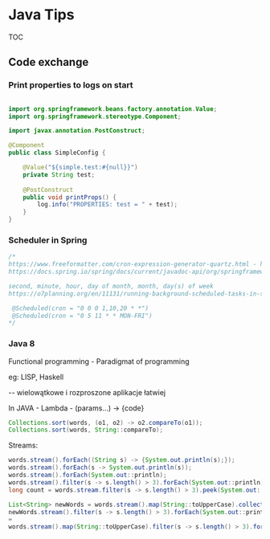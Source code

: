 # Java Tips

TOC


## Code exchange

### Print properties to logs on start

```Java

import org.springframework.beans.factory.annotation.Value;
import org.springframework.stereotype.Component;

import javax.annotation.PostConstruct;

@Component
public class SimpleConfig {

    @Value("${simple.test:#{null}}")
    private String test;
    
    @PostConstruct
    public void printProps() {
        log.info("PROPERTIES: test = " + test);
    }
}
```

### Scheduler in Spring

```Java
/*
https://www.freeformatter.com/cron-expression-generator-quartz.html - here is 7 elements but after deleteing last char '?' this is OK for Spring
https://docs.spring.io/spring/docs/current/javadoc-api/org/springframework/scheduling/support/CronSequenceGenerator.html

second, minute, hour, day of month, month, day(s) of week
https://o7planning.org/en/11131/running-background-scheduled-tasks-in-spring

 @Scheduled(cron = "0 0 0 1,10,20 * *")
 @Scheduled(cron = "0 5 11 * * MON-FRI")
*/
```

### Java 8

Functional programming - Paradigmat of programming

eg: LISP, Haskell

-- wielowątkowe i rozproszone aplikacje łatwiej

In JAVA - Lambda - (params...) -> {code}
```Java
Collections.sort(words, (o1, o2) -> o2.compareTo(o1));
Collections.sort(words, String::compareTo);
```

Streams:
```Java
words.stream().forEach((String s) -> {System.out.println(s);});
words.stream().forEach(s -> System.out.println(s));
words.stream().forEach(System.out::println);
words.stream().filter(s -> s.length() > 3).forEach(System.out::println);
long count = words.stream.filter(s -> s.length() > 3).peek(System.out::println).count();

List<String> newWords = words.stream().map(String::toUpperCase).collect(Collectors.toList());
newWords.stream().filter(s -> s.length() > 3).forEach(System.out::println);
=
words.stream().map(String::toUpperCase).filter(s -> s.length() > 3).forEach(System.out::println);
```
